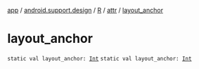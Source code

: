 [app](../../../index.md) / [android.support.design](../../index.md) / [R](../index.md) / [attr](index.md) / [layout_anchor](.)

# layout_anchor

`static val layout_anchor: `[`Int`](https://kotlinlang.org/api/latest/jvm/stdlib/kotlin/-int/index.html)
`static val layout_anchor: `[`Int`](https://kotlinlang.org/api/latest/jvm/stdlib/kotlin/-int/index.html)